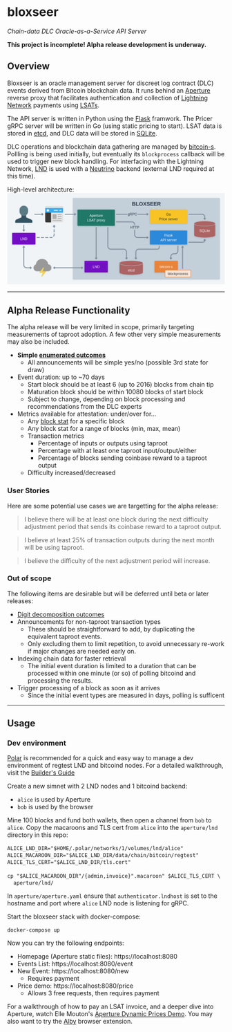 # bloxseer

_Chain-data DLC Oracle-as-a-Service API Server_

**This project is incomplete! Alpha release development is underway.**

## Overview

Bloxseer is an oracle management server for discreet log contract (DLC)
events derived from Bitcoin blockchain data. It runs behind an
[Aperture](https://github.com/lightninglabs/aperture) reverse proxy that
facilitates authentication and collection of [Lightning
Network](http://lightning.network/) payments using
[LSATs](https://lsat.tech).

The API server is written in Python using the
[Flask](https://flask.palletsprojects.com/) framwork. The Pricer gRPC
server will be written in Go (using static pricing to start). LSAT data
is stored in [etcd](https://etcd.io/), and DLC data will be stored in
[SQLite](https://sqlite.org/).

DLC operations and blockchain data gathering are managed by
[bitcoin-s](https://bitcoin-s.org/). Pollling is being used initially,
but eventually its `blockprocess` callback will be used to trigger new
block handling. For interfacing with the Lightning Network,
[LND](https://github.com/lightningnetwork/lnd) is used with a
[Neutrino](https://github.com/lightninglabs/neutrino) backend (external
LND required at this time).

High-level architecture:
![Software architecture diagram](docs/overview.png)

---

## Alpha Release Functionality

The alpha release will be very limited in scope, primarily targeting
measurements of taproot adoption. A few other very simple measurements
may also be included.

- **Simple [enumerated
  outcomes](https://github.com/discreetlogcontracts/dlcspecs/blob/master/Oracle.md#simple-enumeration)**
  - All announcements will be simple yes/no (possible 3rd state for draw)
- Event duration: up to ~70 days
  - Start block should be at least 6 (up to 2016) blocks from chain tip
  - Maturation block should be within 10080 blocks of start block
  - Subject to change, depending on block processing and recommendations
    from the DLC experts
- Metrics available for attestation: under/over for...
  - Any [block stat]() for a specific block
  - Any block stat for a range of blocks (min, max, mean)
  - Transaction metrics
    - Percentage of inputs or outputs using taproot
    - Percentage with at least one taproot input/output/either
    - Percentage of blocks sending coinbase reward to a taproot output
  - Difficulty increased/decreased

### User Stories

Here are some potential use cases we are targetting for the alpha release:

> I believe there will be at least one block during the next difficulty
> adjustment period that sends its coinbase reward to a taproot output.

> I believe at least 25% of transaction outputs during the next month
> will be using taproot.

> I believe the difficulty of the next adjustment period will increase.

### Out of scope

The following items are desirable but will be deferred until beta or
later releases:

- [Digit decomposition
  outcomes](https://github.com/discreetlogcontracts/dlcspecs/blob/master/Oracle.md#digit-decomposition)
- Announcements for non-taproot transaction types
  - These should be straightforward to add, by duplicating the
    equivalent taproot events.
  - Only excluding them to limit repetition, to avoid unnecessary
    re-work if major changes are needed early on.
- Indexing chain data for faster retrieval
  - The initial event duration is limited to a duration that can be
    processed within one minute (or so) of polling bitcoind and
    processing the results.
- Trigger processing of a block as soon as it arrives
  - Since the initial event types are measured in days, polling is
    sufficent

---

## Usage

### Dev environment

[Polar](https://lightningpolar.com) is recommended for a quick and easy
way to manage a dev environment of regtest LND and bitcoind nodes. For a
detailed walkthrough, visit the [Builder's
Guide](https://docs.lightning.engineering/lapps/guides/polar-lapps/local-cluster-setup-with-polar)

Create a new simnet with 2 LND nodes and 1 bitcoind backend:
- `alice` is used by Aperture
- `bob` is used by the browser

Mine 100 blocks and fund both wallets, then open a channel from `bob`
to `alice`. Copy the macaroons and TLS cert from `alice` into the
`aperture/lnd` directory in this repo:

```
ALICE_LND_DIR="$HOME/.polar/networks/1/volumes/lnd/alice"
ALICE_MACAROON_DIR="$ALICE_LND_DIR/data/chain/bitcoin/regtest"
ALICE_TLS_CERT="$ALICE_LND_DIR/tls.cert"

cp "$ALICE_MACAROON_DIR"/{admin,invoice}".macaroon" $ALICE_TLS_CERT \
  aperture/lnd/
```

In `aperture/aperture.yaml` ensure that `authenticator.lndhost` is set
to the hostname and port where `alice` LND node is listening for gRPC.

Start the bloxseer stack with docker-compose:

```
docker-compose up
```

Now you can try the following endpoints:
- Homepage (Aperture static files): https://localhost:8080
- Events List: https://localhost:8080/event
- New Event: https://localhost:8080/new
  - Requires payment
- Price demo: https://localhost:8080/price
  - Allows 3 free requests, then requires payment

For a walkthrough of how to pay an LSAT invoice, and a deeper dive into
Aperture, watch Elle Mouton's [Aperture Dynamic Prices
Demo](https://www.youtube.com/watch?v=Y2ZG-qcw7Sw). You may also want to
try the [Alby](https://getalby.com/) browser extension.
